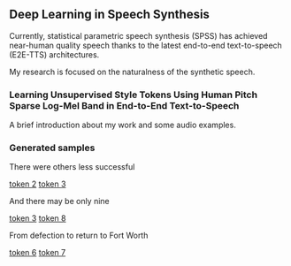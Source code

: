 ## Deep Learning in Speech Synthesis

Currently, statistical parametric speech synthesis (SPSS) has achieved near-human quality speech thanks to the latest end-to-end text-to-speech (E2E-TTS) architectures.

My research is focused on the naturalness of the synthetic speech.

### Learning Unsupervised Style Tokens Using Human Pitch Sparse Log-Mel Band in End-to-End Text-to-Speech

A brief introduction about my work and some audio examples.

### Generated samples

There were others less successful

[token 2](/Tacotron2_prosody_variation_samples/There_were_others_less_successful_62000steps_softmax_8tokens_1head_2_014.wav)
[token 3](/Tacotron2_prosody_variation_samples/There_were_others_less_successful_62000steps_softmax_8tokens_1head_3_014.wav)


And there may be only nine

[token 3](/Tacotron2_prosody_variation_samples/And_there_may_be_only_nine_62000steps_softmax_8tokens_1head_3_014.wav)
[token 8](/Tacotron2_prosody_variation_samples/And_there_may_be_only_nine_62000steps_softmax_8tokens_1head_8_014.wav)

From defection to return to Fort Worth

[token 6](/Tacotron2_prosody_variation_samples/From_defection_to_return_to_Forth_Worth_62000steps_softmax_8tokens_1head_6_014.wav)
[token 7](/Tacotron2_prosody_variation_samples/From_defection_to_return_to_Forth_Worth_62000steps_softmax_8tokens_1head_7_014.wav)
